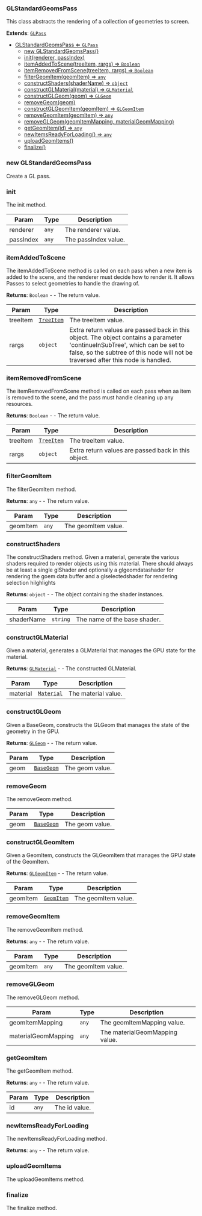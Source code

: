 <a name="GLStandardGeomsPass"></a>

### GLStandardGeomsPass 
This class abstracts the rendering of a collection of geometries to screen.


**Extends**: <code>[GLPass](api/Renderer\Passes\GLPass.md)</code>  

* [GLStandardGeomsPass ⇐ <code>GLPass</code>](#GLStandardGeomsPass)
    * [new GLStandardGeomsPass()](#new-GLStandardGeomsPass)
    * [init(renderer, passIndex)](#init)
    * [itemAddedToScene(treeItem, rargs) ⇒ <code>Boolean</code>](#itemAddedToScene)
    * [itemRemovedFromScene(treeItem, rargs) ⇒ <code>Boolean</code>](#itemRemovedFromScene)
    * [filterGeomItem(geomItem) ⇒ <code>any</code>](#filterGeomItem)
    * [constructShaders(shaderName) ⇒ <code>object</code>](#constructShaders)
    * [constructGLMaterial(material) ⇒ <code>GLMaterial</code>](#constructGLMaterial)
    * [constructGLGeom(geom) ⇒ <code>GLGeom</code>](#constructGLGeom)
    * [removeGeom(geom)](#removeGeom)
    * [constructGLGeomItem(geomItem) ⇒ <code>GLGeomItem</code>](#constructGLGeomItem)
    * [removeGeomItem(geomItem) ⇒ <code>any</code>](#removeGeomItem)
    * [removeGLGeom(geomItemMapping, materialGeomMapping)](#removeGLGeom)
    * [getGeomItem(id) ⇒ <code>any</code>](#getGeomItem)
    * [newItemsReadyForLoading() ⇒ <code>any</code>](#newItemsReadyForLoading)
    * [uploadGeomItems()](#uploadGeomItems)
    * [finalize()](#finalize)

<a name="new_GLStandardGeomsPass_new"></a>

### new GLStandardGeomsPass
Create a GL pass.

<a name="GLStandardGeomsPass+init"></a>

### init
The init method.



| Param | Type | Description |
| --- | --- | --- |
| renderer | <code>any</code> | The renderer value. |
| passIndex | <code>any</code> | The passIndex value. |

<a name="GLStandardGeomsPass+itemAddedToScene"></a>

### itemAddedToScene
The itemAddedToScene method is called on each pass when a new item
is added to the scene, and the renderer must decide how to render it.
It allows Passes to select geometries to handle the drawing of.


**Returns**: <code>Boolean</code> - - The return value.  

| Param | Type | Description |
| --- | --- | --- |
| treeItem | <code>[TreeItem](api/SceneTree\TreeItem.md)</code> | The treeItem value. |
| rargs | <code>object</code> | Extra return values are passed back in this object. The object contains a parameter 'continueInSubTree', which can be set to false, so the subtree of this node will not be traversed after this node is handled. |

<a name="GLStandardGeomsPass+itemRemovedFromScene"></a>

### itemRemovedFromScene
The itemRemovedFromScene method is called on each pass when aa item
is removed to the scene, and the pass must handle cleaning up any resources.


**Returns**: <code>Boolean</code> - - The return value.  

| Param | Type | Description |
| --- | --- | --- |
| treeItem | <code>[TreeItem](api/SceneTree\TreeItem.md)</code> | The treeItem value. |
| rargs | <code>object</code> | Extra return values are passed back in this object. |

<a name="GLStandardGeomsPass+filterGeomItem"></a>

### filterGeomItem
The filterGeomItem method.


**Returns**: <code>any</code> - - The return value.  

| Param | Type | Description |
| --- | --- | --- |
| geomItem | <code>any</code> | The geomItem value. |

<a name="GLStandardGeomsPass+constructShaders"></a>

### constructShaders
The constructShaders method.
Given a material, generate the various shaders required to render objects
using this material. There should always be at least a single glShader
and optionally a glgeomdatashader for rendering the goem data buffer
and a glselectedshader for rendering selection hilghlights


**Returns**: <code>object</code> - - The object containing the shader instances.  

| Param | Type | Description |
| --- | --- | --- |
| shaderName | <code>string</code> | The name of the base shader. |

<a name="GLStandardGeomsPass+constructGLMaterial"></a>

### constructGLMaterial
Given a material, generates a GLMaterial that manages the GPU state for the material.


**Returns**: <code>[GLMaterial](api/Renderer\Drawing\GLMaterial.md)</code> - - The constructed GLMaterial.  

| Param | Type | Description |
| --- | --- | --- |
| material | <code>[Material](api/SceneTree\Material.md)</code> | The material value. |

<a name="GLStandardGeomsPass+constructGLGeom"></a>

### constructGLGeom
Given a BaseGeom, constructs the GLGeom that manages the state of the geometry in the GPU.


**Returns**: <code>[GLGeom](api/Renderer\Drawing\GLGeom.md)</code> - - The return value.  

| Param | Type | Description |
| --- | --- | --- |
| geom | <code>[BaseGeom](api/SceneTree\Geometry\BaseGeom.md)</code> | The geom value. |

<a name="GLStandardGeomsPass+removeGeom"></a>

### removeGeom
The removeGeom method.



| Param | Type | Description |
| --- | --- | --- |
| geom | <code>[BaseGeom](api/SceneTree\Geometry\BaseGeom.md)</code> | The geom value. |

<a name="GLStandardGeomsPass+constructGLGeomItem"></a>

### constructGLGeomItem
Given a GeomItem, constructs the GLGeomItem that manages the GPU state of the GeomItem.


**Returns**: <code>[GLGeomItem](api/Renderer\Drawing\GLGeomItem.md)</code> - - The return value.  

| Param | Type | Description |
| --- | --- | --- |
| geomItem | <code>[GeomItem](api/SceneTree\GeomItem.md)</code> | The geomItem value. |

<a name="GLStandardGeomsPass+removeGeomItem"></a>

### removeGeomItem
The removeGeomItem method.


**Returns**: <code>any</code> - - The return value.  

| Param | Type | Description |
| --- | --- | --- |
| geomItem | <code>any</code> | The geomItem value. |

<a name="GLStandardGeomsPass+removeGLGeom"></a>

### removeGLGeom
The removeGLGeom method.



| Param | Type | Description |
| --- | --- | --- |
| geomItemMapping | <code>any</code> | The geomItemMapping value. |
| materialGeomMapping | <code>any</code> | The materialGeomMapping value. |

<a name="GLStandardGeomsPass+getGeomItem"></a>

### getGeomItem
The getGeomItem method.


**Returns**: <code>any</code> - - The return value.  

| Param | Type | Description |
| --- | --- | --- |
| id | <code>any</code> | The id value. |

<a name="GLStandardGeomsPass+newItemsReadyForLoading"></a>

### newItemsReadyForLoading
The newItemsReadyForLoading method.


**Returns**: <code>any</code> - - The return value.  
<a name="GLStandardGeomsPass+uploadGeomItems"></a>

### uploadGeomItems
The uploadGeomItems method.


<a name="GLStandardGeomsPass+finalize"></a>

### finalize
The finalize method.


